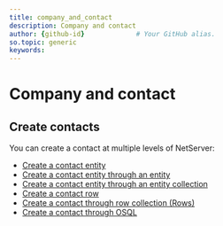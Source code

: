 ```yaml
---
title: company_and_contact      
description: Company and contact
author: {github-id}             # Your GitHub alias.
so.topic: generic
keywords:
---
```


# Company and contact

## Create contacts

You can create a contact at multiple levels of NetServer:

* [Create a contact entity][1]
* [Create a contact entity through an entity][2]
* [Create a contact entity through an entity collection][3]
* [Create a contact row][4]
* [Create a contact through row collection (Rows)][5]
* [Create a contact through OSQL][6]

<!-- Referenced links -->
[1]: create-contact-entity.md
[2]: create-contact-entity-in-entity.md
[3]: create-contact-entity-in-collection.md
[4]: create-contact-row.md
[5]: create-contact-rows.md
[6]: create-contact-osql.md

